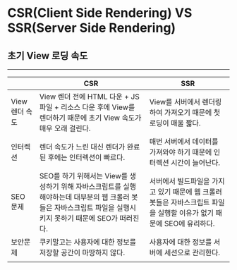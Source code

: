 # CSR(Client Side Rendering) VS SSR(Server Side Rendering)

## 초기 View 로딩 속도
- - -
| | CSR | SSR | 
|- |- |-|
|View 렌더 속도|View 렌더 전에 HTML 다운 + JS파일 + 리소스 다운 후에 View를 렌더하기 때문에 초기 View 속도가 매우 오래 걸린다. |View를 서버에서 렌더링 하여 가져오기 때문에 첫 로딩이 매울 짧다. |
| 인터렉션 | 렌더 속도가 느린 대신 렌더가 완료된 후에는 인터렉션이 빠르다. | 매번 서버에서 데이터를 가져와야 하기 때문에 인터렉션 시간이 늘어난다. |
| SEO 문제 | SEO를 하기 위해서는 View를 생성하기 위해 자바스크립트를 실행해야하는데 대부분의 웹 크롤러 봇들은 자바스크립트 파일을 실행시키지 못하기 때문에 SEO가 떠러진다. | 서버에서 빌드파일을 가지고 있기 때문에 웹 크롤러 봇들은 자바스크립트 파일을 실행할 이유가 없기 때문에 SEO에 유리하다. |
| 보안문제 | 쿠키말고는 사용자에 대한 정보를 저장할 공간이 마땅하지 않다. | 사용자에 대한 정보를 서버에 세션으로 관리한다. |
| | | |